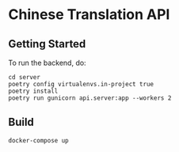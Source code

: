 # Chinese Translation API

## Getting Started

To run the backend, do:

```
cd server
poetry config virtualenvs.in-project true
poetry install
poetry run gunicorn api.server:app --workers 2
```

## Build

```
docker-compose up
```
